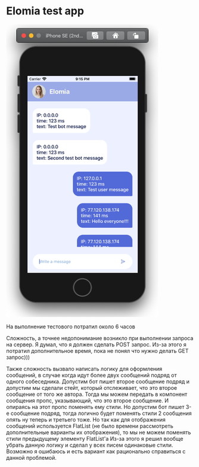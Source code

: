 # Elomia test app

![Скриншот результата](https://github.com/lowlifeboy/elomia-test/raw/master/image/screenshot.png)

На выполнение тестового потратил около 6 часов

Сложность, а точнее недопонимание возникло 
при выполнении запроса на сервер. 
Я думал, что я должен сделать POST запрос. 
Из-за этого я потратил дополнительное время, 
пока не понял что нужно делать GET запрос)))

Также сложность вызвало написать логику для оформления сообщений, 
в случае когда идут более двух сообщений подряд от одного собеседника.
Допустим бот пишет второе сообщение подряд и допустим мы сделали стейт, 
который отслеживает, что это второе сообщение от того же автора.
Тогда мы можем передать в компонент сообщения пропс, указывающий, 
что это второе сообщение. И опираясь на этот пропс поменять ему стили.
Но допустим бот пишет 3-е сообщение подряд, тогда логично будет поменять
стили 2 сообщения опять ну теперь и третьего тоже. Но так как 
для отображения сообщений используется FlatList 
(не было времени рассмотреть дополнительные варианты их отображения),
то мы не можем поменять стили предыдущему элементу FlatList'a
Из-за этого я решил вообще убрать данную логику 
и сделал у всех писем одинаковые стили.
Возможно я ошибаюсь и есть вариант как рационально справиться
с данной проблемой.


